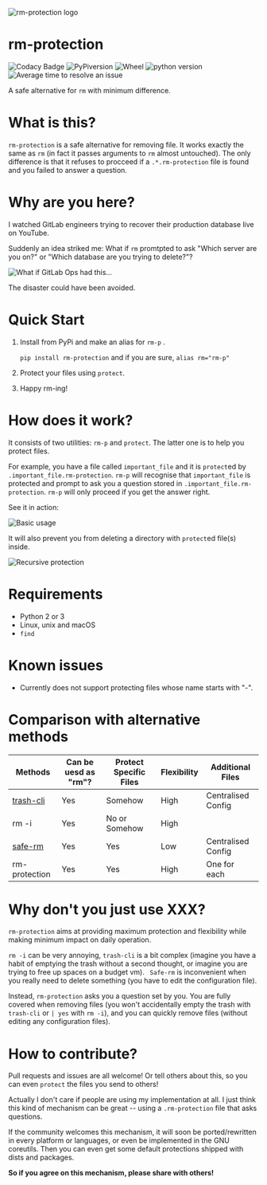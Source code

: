 ![rm-protection logo](https://ooo.0o0.ooo/2017/02/03/58943f1ed88cd.png)
# rm-protection

![Codacy Badge](https://api.codacy.com/project/badge/Grade/a0e08692cc124bcc8a416284d7e6e41a) ![PyPiversion](https://img.shields.io/pypi/v/rm-protection.svg)  ![Wheel](https://img.shields.io/pypi/format/rm-protection.svg)  ![python version](https://img.shields.io/pypi/pyversions/rm-protection.svg) ![Average time to resolve an issue](http://isitmaintained.com/badge/resolution/alanzchen/rm-protection.svg)

A safe alternative for `rm` with minimum difference.

# What is this?
 `rm-protection` is a safe alternative for removing file. It works exactly the same as `rm` (in fact it passes arguments to `rm` almost untouched). The only difference is that it refuses to procceed if a `.*.rm-protection`  file is found and you failed to answer a question.

# Why are you here?

I watched GitLab engineers trying to recover their production database live on YouTube.

Suddenly an idea striked me: What if `rm` promtpted to ask "Which server are you on?" or "Which database are you trying to delete?"?

![What if GitLab Ops had this...](https://ooo.0o0.ooo/2017/02/05/5896a5a715673.png)

The disaster could have been avoided.

# Quick Start

1.  Install from PyPi and make an alias for `rm-p` .

     `pip install rm-protection` and if you are sure, `alias rm="rm-p"`

2.  Protect your files using `protect`.

3.  Happy rm-ing!

# How does it work?

 It consists of two utilities: `rm-p` and `protect`. The latter one is to help you protect files.

 For example, you have a file called `important_file` and it is `protect`ed by `.important_file.rm-protection`. `rm-p` will recognise that `important_file` is protected and prompt to ask you a question stored in `.important_file.rm-protection`. `rm-p` will only proceed if you get the answer right.

 See it in action:

 ![Basic usage](https://ooo.0o0.ooo/2017/02/03/58943760b76ed.gif)

 It will also prevent you from deleting a directory with `protect`ed file(s) inside.

![Recursive protection](https://ooo.0o0.ooo/2017/02/03/589437603366e.png)

# Requirements
- Python 2 or 3
- Linux, unix and macOS
- `find`

# Known issues
- Currently does not support protecting files whose name starts with "-".

# Comparison with alternative methods
| Methods                                  | Can be uesd as "rm"? | Protect Specific Files | Flexibility | Additional Files   |
| ---------------------------------------- | -------------------- | ---------------------- | ----------- | ------------------ |
| [trash-cli](https://github.com/sindresorhus/trash-cli) | Yes                  | Somehow                | High        | Centralised Config |
| rm -i                                    | Yes                  | No or Somehow          | High        |                    |
| [safe-rm](https://launchpad.net/safe-rm) | Yes                  | Yes                    | Low         | Centralised Config |
| rm-protection                            | Yes                  | Yes                    | High        | One for each       |

# Why don't you just use XXX?

 `rm-protection` aims at providing maximum protection and flexibility while making minimum impact on daily operation.

 `rm -i` can be very annoying, `trash-cli` is a bit complex (imagine you have a habit of emptying the trash without a second thought, or imagine you are trying to free up spaces on a budget vm). ` Safe-rm` is inconvenient when you really need to delete something (you have to edit the configuration file).

 Instead, `rm-protection` asks you a question set by you. You are fully covered when removing files (you won't accidentally empty the trash with `trash-cli` or `| yes` with `rm -i`), and you can quickly remove files (without editing any configuration files).

# How to contribute?
Pull requests and issues are all welcome! Or tell others about this, so you can even `protect` the files you send to others!

Actually I don't care if people are using my implementation at all. I just think this kind of mechanism can be great -- using a `.rm-protection` file that asks questions.

If the community welcomes this mechanism, it will soon be ported/rewritten in every platform or languages, or even be implemented in the GNU coreutils. Then you can even get some default protections shipped with dists and packages.

**So if you agree on this mechanism, please share with others!**